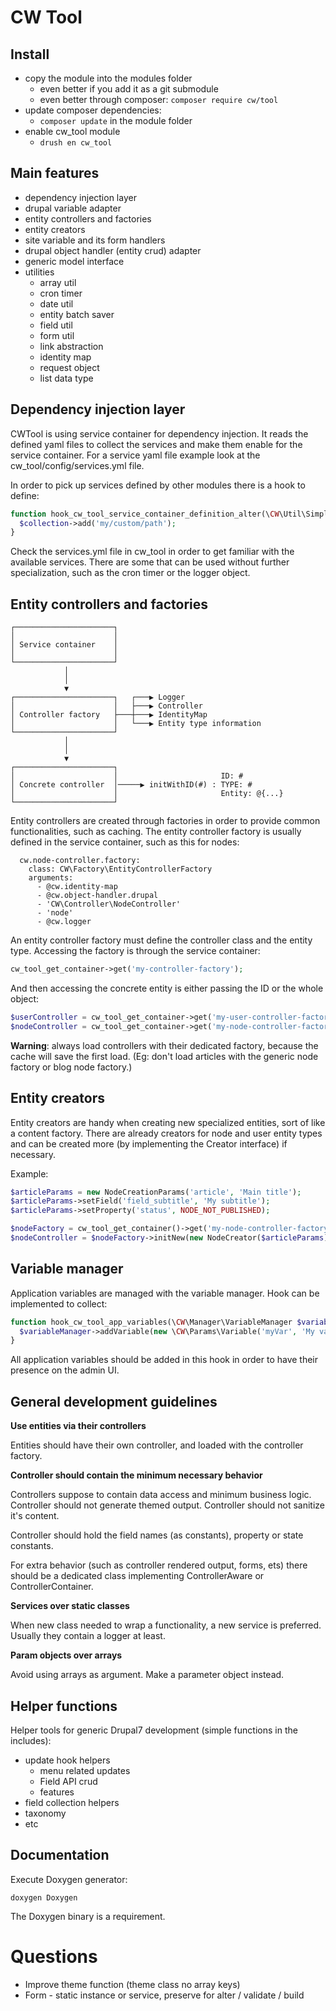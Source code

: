 CW Tool
=======

Install
-------


* copy the module into the modules folder
    * even better if you add it as a git submodule
    * even better through composer: ```composer require cw/tool```
* update composer dependencies:
    * ```composer update``` in the module folder
* enable cw_tool module
    * ```drush en cw_tool```


Main features
-------------


* dependency injection layer
* drupal variable adapter
* entity controllers and factories
* entity creators
* site variable and its form handlers
* drupal object handler (entity crud) adapter
* generic model interface
* utilities
    * array util
    * cron timer
    * date util
    * entity batch saver
    * field util
    * form util
    * link abstraction
    * identity map
    * request object
    * list data type


Dependency injection layer
--------------------------


CWTool is using service container for dependency injection. It reads the defined yaml files to collect the services and make them enable for the service container. For a service yaml file example look at the cw_tool/config/services.yml file.

In order to pick up services defined by other modules there is a hook to define:

```php
function hook_cw_tool_service_container_definition_alter(\CW\Util\SimpleList $collection) {
  $collection->add('my/custom/path');
}
```

Check the services.yml file in cw_tool in order to get familiar with the available services. There are some that can be used without further specialization, such as the cron timer or the logger object.


Entity controllers and factories
--------------------------------


```
┌──────────────────────┐
│                      │
│ Service container    │
│                      │
└──────────────────────┘
            │
            │
            ▼
┌──────────────────────┐   ┌───▶ Logger
│                      │   ├───▶ Controller
│ Controller factory   ├───┼───▶ IdentityMap
│                      │   └───▶ Entity type information
└──────────────────────┘
            │
            │
            ▼
┌──────────────────────┐
│                      │                       ID: #
│ Concrete controller  │─────▶ initWithID(#) : TYPE: #
│                      │                       Entity: @{...}
└──────────────────────┘
```

Entity controllers are created through factories in order to provide common functionalities, such as caching. The entity controller factory is usually defined in the service container, such as this for nodes:

```
  cw.node-controller.factory:
    class: CW\Factory\EntityControllerFactory
    arguments:
      - @cw.identity-map
      - @cw.object-handler.drupal
      - 'CW\Controller\NodeController'
      - 'node'
      - @cw.logger
```

An entity controller factory must define the controller class and the entity type. Accessing the factory is through the service container:

```php
cw_tool_get_container->get('my-controller-factory');
```

And then accessing the concrete entity is either passing the ID or the whole object:

```php
$userController = cw_tool_get_container->get('my-user-controller-factory')->initWithId(123);
$nodeController = cw_tool_get_container->get('my-node-controller-factory')->initWithEntity($node);
```

**Warning**: always load controllers with their dedicated factory, because the cache will save the first load. (Eg: don't load articles with the generic node factory or blog node factory.)


Entity creators
---------------


Entity creators are handy when creating new specialized entities, sort of like a content factory. There are already creators for node and user entity types and can be created more (by implementing the Creator interface) if necessary.

Example:

```php
$articleParams = new NodeCreationParams('article', 'Main title');
$articleParams->setField('field_subtitle', 'My subtitle');
$articleParams->setProperty('status', NODE_NOT_PUBLISHED);

$nodeFactory = cw_tool_get_container()->get('my-node-controller-factory');
$nodeController = $nodeFactory->initNew(new NodeCreator($articleParams));
```


Variable manager
----------------


Application variables are managed with the variable manager. Hook can be implemented to collect:

```php
function hook_cw_tool_app_variables(\CW\Manager\VariableManager $variableManager) {
  $variableManager->addVariable(new \CW\Params\Variable('myVar', 'My variable'));
}
```

All application variables should be added in this hook in order to have their presence on the admin UI.


General development guidelines
------------------------------


**Use entities via their controllers**

Entities should have their own controller, and loaded with the controller factory.

**Controller should contain the minimum necessary behavior**

Controllers suppose to contain data access and minimum business logic. Controller should not generate themed output. Controller should not sanitize it's content.

Controller should hold the field names (as constants), property or state constants.

For extra behavior (such as controller rendered output, forms, ets) there should be a dedicated class implementing ControllerAware or ControllerContainer.

**Services over static classes**

When new class needed to wrap a functionality, a new service is preferred. Usually they contain a logger at least.

**Param objects over arrays**

Avoid using arrays as argument. Make a parameter object instead.


Helper functions
----------------

Helper tools for generic Drupal7 development (simple functions in the includes):

* update hook helpers
    * menu related updates
    * Field API crud
    * features
* field collection helpers
* taxonomy
* etc


Documentation
-------------

Execute Doxygen generator:

```doxygen Doxygen```

The Doxygen binary is a requirement.


Questions
=========
* Improve theme function (theme class no array keys)
* Form - static instance or service, preserve for alter / validate / build
